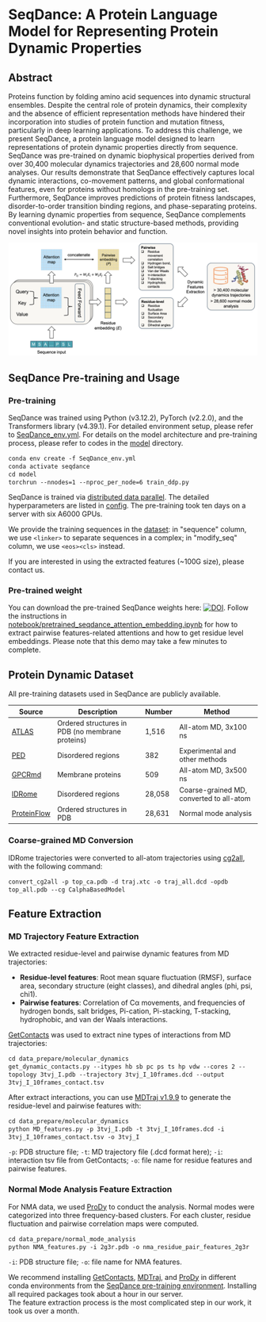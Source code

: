 # SeqDance: A Protein Language Model for Representing Protein Dynamic Properties


## Abstract
Proteins function by folding amino acid sequences into dynamic structural ensembles. Despite the central role of protein dynamics, their complexity and the absence of efficient representation methods have hindered their incorporation into studies of protein function and mutation fitness, particularly in deep learning applications. To address this challenge, we present SeqDance, a protein language model designed to learn representations of protein dynamic properties directly from sequence. SeqDance was pre-trained on dynamic biophysical properties derived from over 30,400 molecular dynamics trajectories and 28,600 normal mode analyses. Our results demonstrate that SeqDance effectively captures local dynamic interactions, co-movement patterns, and global conformational features, even for proteins without homologs in the pre-training set. Furthermore, SeqDance improves predictions of protein fitness landscapes, disorder-to-order transition binding regions, and phase-separating proteins. By learning dynamic properties from sequence, SeqDance complements conventional evolution- and static structure-based methods, providing novel insights into protein behavior and function.


![SeqDance Pre-training Diagram](image/SeqDance_pretraining.png "Diagram of SeqDance Pre-training")


## SeqDance Pre-training and Usage
### Pre-training
SeqDance was trained using Python (v3.12.2), PyTorch (v2.2.0), and the Transformers library (v4.39.1). For detailed environment setup, please refer to [SeqDance_env.yml](SeqDance_env.yml). For details on the model architecture and pre-training process, please refer to codes in the [model](./model/) directory.
```
conda env create -f SeqDance_env.yml
conda activate seqdance
cd model
torchrun --nnodes=1 --nproc_per_node=6 train_ddp.py
```
SeqDance is trained via [distributed data parallel](https://pytorch.org/tutorials/intermediate/ddp_tutorial.html). The detailed hyperparameters are listed in [config](./model/config.py). The pre-training took ten days on a server with six A6000 GPUs. 

We provide the training sequences in the [dataset](./dataset/): in "sequence" column, we use `<linker>` to separate sequences in a complex; in "modify_seq" column, we use `<eos><cls>` instead.  

If you are interested in using the extracted features (~100G size), please contact us.  


### Pre-trained weight
You can download the pre-trained SeqDance weights here: [![DOI](https://zenodo.org/badge/DOI/10.5281/zenodo.13909695.svg)](https://doi.org/10.5281/zenodo.13909695). Follow the instructions in [notebook/pretrained_seqdance_attention_embedding.ipynb](notebook/pretrained_seqdance_attention_embedding.ipynb) for how to extract pairwise features-related attentions and how to get residue level embeddings. Please note that this demo may take a few minutes to complete.


## Protein Dynamic Dataset
All pre-training datasets used in SeqDance are publicly available. 


| Source         | Description                                      | Number  | Method                            |
|----------------|--------------------------------------------------|---------|------------------------------------|
| [ATLAS](https://www.dsimb.inserm.fr/ATLAS/index.html)  | Ordered structures in PDB (no membrane proteins) | 1,516   | All-atom MD, 3x100 ns              |
| [PED](https://proteinensemble.org/)              | Disordered regions                             | 382     | Experimental and other methods     |
| [GPCRmd](https://www.gpcrmd.org/)               | Membrane proteins                              | 509     | All-atom MD, 3x500 ns              |
| [IDRome](https://github.com/KULL-Centre/_2023_Tesei_IDRome)       | Disordered regions                             | 28,058  | Coarse-grained MD, converted to all-atom |
| [ProteinFlow](https://github.com/adaptyvbio/ProteinFlow)          | Ordered structures in PDB                      | 28,631  | Normal mode analysis               |


### Coarse-grained MD Conversion
IDRome trajectories were converted to all-atom trajectories using [cg2all](https://github.com/huhlim/cg2all), with the following command:  
```
convert_cg2all -p top_ca.pdb -d traj.xtc -o traj_all.dcd -opdb top_all.pdb --cg CalphaBasedModel
```

## Feature Extraction
### MD Trajectory Feature Extraction
We extracted residue-level and pairwise dynamic features from MD trajectories:

- **Residue-level features**: Root mean square fluctuation (RMSF), surface area, secondary structure (eight classes), and dihedral angles (phi, psi, chi1).
- **Pairwise features**: Correlation of Cα movements, and frequencies of hydrogen bonds, salt bridges, Pi-cation, Pi-stacking, T-stacking, hydrophobic, and van der Waals interactions.

[GetContacts](https://getcontacts.github.io/) was used to extract nine types of interactions from MD trajectories:

```
cd data_prepare/molecular_dynamics
get_dynamic_contacts.py --itypes hb sb pc ps ts hp vdw --cores 2 --topology 3tvj_I.pdb --trajectory 3tvj_I_10frames.dcd --output 3tvj_I_10frames_contact.tsv
```


After extract interactions, you can use [MDTraj v1.9.9](https://www.mdtraj.org/) to generate the residue-level and pairwise features with:
```
cd data_prepare/molecular_dynamics
python MD_features.py -p 3tvj_I.pdb -t 3tvj_I_10frames.dcd -i 3tvj_I_10frames_contact.tsv -o 3tvj_I
```
`-p`: PDB structure file; `-t`: MD trajectory file (.dcd format here); `-i`: interaction tsv file from GetContacts; `-o`: file name for residue features and pairwise features.


### Normal Mode Analysis Feature Extraction
For NMA data, we used [ProDy](http://www.bahargroup.org/prody/index.html) to conduct the analysis. Normal modes were categorized into three frequency-based clusters. For each cluster, residue fluctuation and pairwise correlation maps were computed.  
```
cd data_prepare/normal_mode_analysis
python NMA_features.py -i 2g3r.pdb -o nma_residue_pair_features_2g3r
```
`-i`: PDB structure file; `-o`: file name for NMA features.

We recommend installing [GetContacts](https://getcontacts.github.io/), [MDTraj](https://www.mdtraj.org/), and [ProDy](http://www.bahargroup.org/prody/index.html) in different conda environments from the [SeqDance pre-training environment](SeqDance_env.yml). Installing all required packages took about a hour in our server.  
The feature extraction process is the most complicated step in our work, it took us over a month.